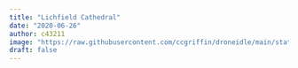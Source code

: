```yaml
---
title: "Lichfield Cathedral"
date: "2020-06-26"
author: c43211
image: "https://raw.githubusercontent.com/ccgriffin/droneidle/main/static/images/1.jpg"
draft: false
---
```


